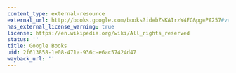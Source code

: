 ```yaml
---
content_type: external-resource
external_url: http://books.google.com/books?id=bZsKAIrzW4EC&pg=PA257#v=onepage
has_external_license_warning: true
license: https://en.wikipedia.org/wiki/All_rights_reserved
status: ''
title: Google Books
uid: 2f613858-1e08-471a-936c-e6ac57424d47
wayback_url: ''
---
```

